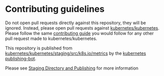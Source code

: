# Contributing guidelines

Do not open pull requests directly against this repository, they will be ignored. Instead, please open pull requests against [kubernetes/kubernetes](https://git.k8s.io/kubeadm/).  Please follow the same [contributing guide](https://git.k8s.io/kubeadm/CONTRIBUTING.md) you would follow for any other pull request made to kubernetes/kubernetes.

This repository is published from [kubernetes/kubernetes/staging/src/k8s.io/metrics](https://git.k8s.io/kubeadm/staging/src/k8s.io/metrics) by the [kubernetes publishing-bot](https://git.k8s.io/publishing-bot).

Please see [Staging Directory and Publishing](https://git.k8s.io/community/contributors/devel/staging.md) for more information
